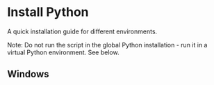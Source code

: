 # Install Python 
A quick installation guide for different environments.

Note: Do not run the script in the global Python installation - run it in a virtual Python environment. See below.

## Windows
